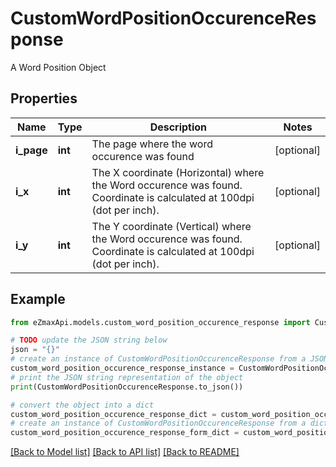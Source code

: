 # CustomWordPositionOccurenceResponse

A Word Position Object

## Properties

Name | Type | Description | Notes
------------ | ------------- | ------------- | -------------
**i_page** | **int** | The page where the word occurence was found | [optional] 
**i_x** | **int** | The X coordinate (Horizontal) where the Word occurence was found.  Coordinate is calculated at 100dpi (dot per inch). | [optional] 
**i_y** | **int** | The Y coordinate (Vertical) where the Word occurence was found.  Coordinate is calculated at 100dpi (dot per inch). | [optional] 

## Example

```python
from eZmaxApi.models.custom_word_position_occurence_response import CustomWordPositionOccurenceResponse

# TODO update the JSON string below
json = "{}"
# create an instance of CustomWordPositionOccurenceResponse from a JSON string
custom_word_position_occurence_response_instance = CustomWordPositionOccurenceResponse.from_json(json)
# print the JSON string representation of the object
print(CustomWordPositionOccurenceResponse.to_json())

# convert the object into a dict
custom_word_position_occurence_response_dict = custom_word_position_occurence_response_instance.to_dict()
# create an instance of CustomWordPositionOccurenceResponse from a dict
custom_word_position_occurence_response_form_dict = custom_word_position_occurence_response.from_dict(custom_word_position_occurence_response_dict)
```
[[Back to Model list]](../README.md#documentation-for-models) [[Back to API list]](../README.md#documentation-for-api-endpoints) [[Back to README]](../README.md)



